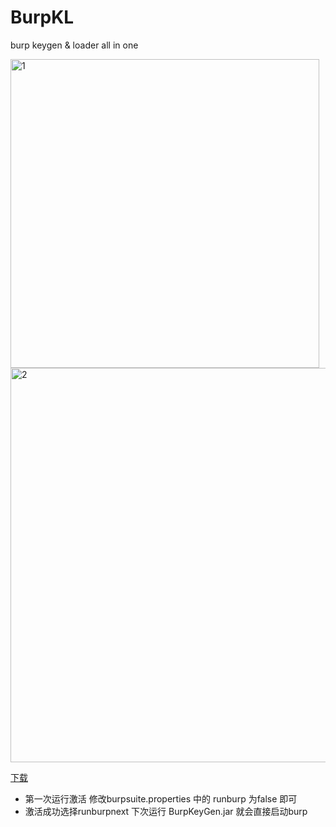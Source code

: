 
# BurpKL
burp keygen &amp; loader all in one 


<img width="494" alt="1" src="https://user-images.githubusercontent.com/36075778/148695259-e04b5b2e-ed46-4186-a4d5-21d7f09b0325.png">
<img width="631" alt="2" src="https://user-images.githubusercontent.com/36075778/148695574-82510133-5d4d-4365-80ab-d5bb130ef1f0.PNG">


[下载](https://github.com/B1eed/BurpKL/releases/latest)

+ 第一次运行激活 修改burpsuite.properties 中的 runburp 为false 即可
+ 激活成功选择runburpnext 下次运行 BurpKeyGen.jar 就会直接启动burp
